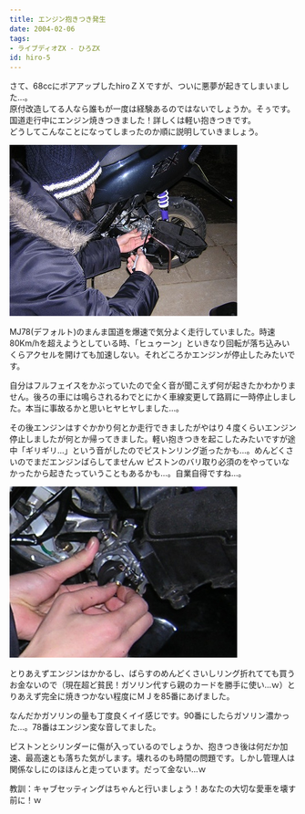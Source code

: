```yaml
---
title: エンジン抱きつき発生
date: 2004-02-06
tags:
- ライブディオZX - ひろZX
id: hiro-5
---
```



<p class="sentence spacing10">さて、68ccにボアアップしたhiroＺＸですが、ついに悪夢が起きてしまいました...。<br>
原付改造してる人なら誰もが一度は経験あるのではないでしょうか。そぅです。国道走行中にエンジン焼きつきました！詳しくは軽い抱きつきです。<br>
どうしてこんなことになってしまったのか順に説明していきましょう。 </p>
<div class="center spacing"><img src="/photo/diary/2004.02.06_zx2.jpg" alt=""></div>
<p class="sentence">MJ78(デフォルト)のまんま国道を爆速で気分よく走行していました。時速80Km/hを超えようとしている時、「ヒュゥーン」といきなり回転が落ち込みいくらアクセルを開けても加速しない。それどころかエンジンが停止したみたいです。</p>
<p class="sentence">自分はフルフェイスをかぶっていたので全く音が聞こえず何が起きたかわかりません。後ろの車には鳴らされるわでとにかく車線変更して路肩に一時停止しました。本当に事故るかと思いヒヤヒヤしました...。</p>
<p class="sentence spacing10">その後エンジンはすぐかかり何とか走行できましたがやはり４度くらいエンジン停止しましたが何とか帰ってきました。軽い抱きつきを起こしたみたいですが途中「ギリギリ...」という音がしたのでピストンリング逝ったかも...。めんどくさいのでまだエンジンばらしてませんｗ
ピストンのバリ取り必須のをやっていなかったから起きたっていうこともあるかも...。自業自得ですね...。</p>
<div class="center spacing"><img src="/photo/diary/2004.02.06_zx1.jpg" alt=""></div>
<p class="sentence">とりあえずエンジンはかかるし、ばらすのめんどくさいしリング折れてても買うお金ないので（現在超ど貧民！ガソリン代すら親のカードを勝手に使い...ｗ）とりあえず完全に焼きつかない程度にＭＪを85番にあげました。</p>
<p class="sentence">なんだかガソリンの量も丁度良くイイ感じです。90番にしたらガソリン濃かった...。78番はエンジン変な音してました。</p>
<p class="sentence">ピストンとシリンダーに傷が入っているのでしょうか、抱きつき後は何だか加速、最高速とも落ちた気がします。壊れるのも時間の問題です。しかし管理人は関係なしにのほほんと走っています。だって金ない...ｗ</p>
<p class="sentence">教訓：キャブセッティングはちゃんと行いましょう！あなたの大切な愛車を壊す前に！ｗ </p>
